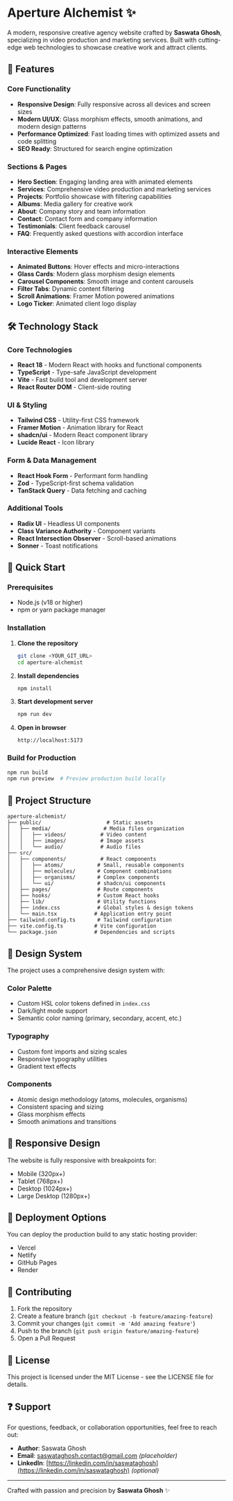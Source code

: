 # Aperture Alchemist ✨

A modern, responsive creative agency website crafted by **Saswata Ghosh**, specializing in video production and marketing services. Built with cutting-edge web technologies to showcase creative work and attract clients.

## 🌟 Features

### Core Functionality

* **Responsive Design**: Fully responsive across all devices and screen sizes
* **Modern UI/UX**: Glass morphism effects, smooth animations, and modern design patterns
* **Performance Optimized**: Fast loading times with optimized assets and code splitting
* **SEO Ready**: Structured for search engine optimization

### Sections & Pages

* **Hero Section**: Engaging landing area with animated elements
* **Services**: Comprehensive video production and marketing services
* **Projects**: Portfolio showcase with filtering capabilities
* **Albums**: Media gallery for creative work
* **About**: Company story and team information
* **Contact**: Contact form and company information
* **Testimonials**: Client feedback carousel
* **FAQ**: Frequently asked questions with accordion interface

### Interactive Elements

* **Animated Buttons**: Hover effects and micro-interactions
* **Glass Cards**: Modern glass morphism design elements
* **Carousel Components**: Smooth image and content carousels
* **Filter Tabs**: Dynamic content filtering
* **Scroll Animations**: Framer Motion powered animations
* **Logo Ticker**: Animated client logo display

## 🛠️ Technology Stack

### Core Technologies

* **React 18** - Modern React with hooks and functional components
* **TypeScript** - Type-safe JavaScript development
* **Vite** - Fast build tool and development server
* **React Router DOM** - Client-side routing

### UI & Styling

* **Tailwind CSS** - Utility-first CSS framework
* **Framer Motion** - Animation library for React
* **shadcn/ui** - Modern React component library
* **Lucide React** - Icon library

### Form & Data Management

* **React Hook Form** - Performant form handling
* **Zod** - TypeScript-first schema validation
* **TanStack Query** - Data fetching and caching

### Additional Tools

* **Radix UI** - Headless UI components
* **Class Variance Authority** - Component variants
* **React Intersection Observer** - Scroll-based animations
* **Sonner** - Toast notifications

## 🚀 Quick Start

### Prerequisites

* Node.js (v18 or higher)
* npm or yarn package manager

### Installation

1. **Clone the repository**

   ```bash
   git clone <YOUR_GIT_URL>
   cd aperture-alchemist
   ```

2. **Install dependencies**

   ```bash
   npm install
   ```

3. **Start development server**

   ```bash
   npm run dev
   ```

4. **Open in browser**

   ```
   http://localhost:5173
   ```

### Build for Production

```bash
npm run build
npm run preview  # Preview production build locally
```

## 📁 Project Structure

```
aperture-alchemist/
├── public/                     # Static assets
│   ├── media/                 # Media files organization
│   │   ├── videos/           # Video content
│   │   ├── images/           # Image assets
│   │   └── audio/            # Audio files
├── src/
│   ├── components/           # React components
│   │   ├── atoms/           # Small, reusable components
│   │   ├── molecules/       # Component combinations
│   │   ├── organisms/       # Complex components
│   │   └── ui/              # shadcn/ui components
│   ├── pages/               # Route components
│   ├── hooks/               # Custom React hooks
│   ├── lib/                 # Utility functions
│   ├── index.css            # Global styles & design tokens
│   └── main.tsx            # Application entry point
├── tailwind.config.ts       # Tailwind configuration
├── vite.config.ts          # Vite configuration
└── package.json            # Dependencies and scripts
```

## 🎨 Design System

The project uses a comprehensive design system with:

### Color Palette

* Custom HSL color tokens defined in `index.css`
* Dark/light mode support
* Semantic color naming (primary, secondary, accent, etc.)

### Typography

* Custom font imports and sizing scales
* Responsive typography utilities
* Gradient text effects

### Components

* Atomic design methodology (atoms, molecules, organisms)
* Consistent spacing and sizing
* Glass morphism effects
* Smooth animations and transitions

## 📱 Responsive Design

The website is fully responsive with breakpoints for:

* Mobile (320px+)
* Tablet (768px+)
* Desktop (1024px+)
* Large Desktop (1280px+)

## 🚨 Deployment Options

You can deploy the production build to any static hosting provider:

* Vercel
* Netlify
* GitHub Pages
* Render

## 👥 Contributing

1. Fork the repository
2. Create a feature branch (`git checkout -b feature/amazing-feature`)
3. Commit your changes (`git commit -m 'Add amazing feature'`)
4. Push to the branch (`git push origin feature/amazing-feature`)
5. Open a Pull Request

## 📄 License

This project is licensed under the MIT License - see the LICENSE file for details.

## ❓ Support

For questions, feedback, or collaboration opportunities, feel free to reach out:

* **Author**: Saswata Ghosh
* **Email**: [saswataghosh.contact@gmail.com](mailto:saswataghosh.contact@gmail.com) *(placeholder)*
* **LinkedIn**: [https://linkedin.com/in/saswataghosh](https://linkedin.com/in/saswataghosh) *(optional)*

---

Crafted with passion and precision by **Saswata Ghosh** ✨
